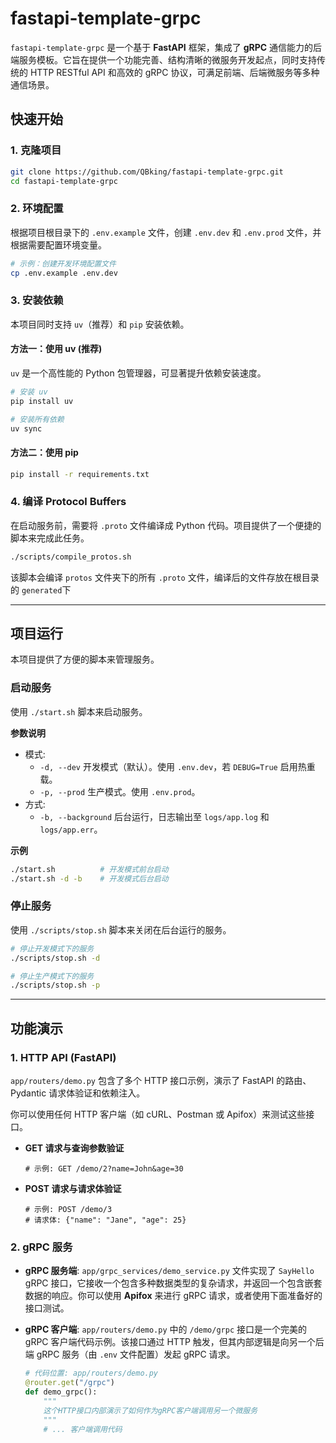 # fastapi-template-grpc

`fastapi-template-grpc` 是一个基于 **FastAPI** 框架，集成了 **gRPC** 通信能力的后端服务模板。它旨在提供一个功能完善、结构清晰的微服务开发起点，同时支持传统的 HTTP RESTful API 和高效的 gRPC 协议，可满足前端、后端微服务等多种通信场景。

## 快速开始

### 1\. 克隆项目

```bash
git clone https://github.com/QBking/fastapi-template-grpc.git
cd fastapi-template-grpc
```

### 2\. 环境配置

根据项目根目录下的 `.env.example` 文件，创建 `.env.dev` 和 `.env.prod` 文件，并根据需要配置环境变量。

```bash
# 示例：创建开发环境配置文件
cp .env.example .env.dev
```

### 3\. 安装依赖

本项目同时支持 `uv`（推荐）和 `pip` 安装依赖。

#### 方法一：使用 uv (推荐)

`uv` 是一个高性能的 Python 包管理器，可显著提升依赖安装速度。

```bash
# 安装 uv
pip install uv

# 安装所有依赖
uv sync
```

#### 方法二：使用 pip

```bash
pip install -r requirements.txt
```

### 4\. 编译 Protocol Buffers

在启动服务前，需要将 `.proto` 文件编译成 Python 代码。项目提供了一个便捷的脚本来完成此任务。

```bash
./scripts/compile_protos.sh
```

该脚本会编译 `protos` 文件夹下的所有 `.proto` 文件，编译后的文件存放在根目录的 `generated`下

-----

## 项目运行

本项目提供了方便的脚本来管理服务。

### 启动服务

使用 `./start.sh` 脚本来启动服务。

**参数说明**  
- 模式:  
  - `-d, --dev`   开发模式（默认）。使用 `.env.dev`，若 `DEBUG=True` 启用热重载。  
  - `-p, --prod`  生产模式。使用 `.env.prod`。  
- 方式:  
  - `-b, --background`  后台运行，日志输出至 `logs/app.log` 和 `logs/app.err`。  

**示例**  
```bash
./start.sh          # 开发模式前台启动
./start.sh -d -b    # 开发模式后台启动
```

### 停止服务

使用 `./scripts/stop.sh` 脚本来关闭在后台运行的服务。

```bash
# 停止开发模式下的服务
./scripts/stop.sh -d

# 停止生产模式下的服务
./scripts/stop.sh -p
```

-----

## 功能演示

### 1\. HTTP API (FastAPI)

`app/routers/demo.py` 包含了多个 HTTP 接口示例，演示了 FastAPI 的路由、Pydantic 请求体验证和依赖注入。

你可以使用任何 HTTP 客户端（如 cURL、Postman 或 Apifox）来测试这些接口。

  * **GET 请求与查询参数验证**
    ```
    # 示例: GET /demo/2?name=John&age=30
    ```
  * **POST 请求与请求体验证**
    ```
    # 示例: POST /demo/3
    # 请求体: {"name": "Jane", "age": 25}
    ```

### 2\. gRPC 服务

  * **gRPC 服务端**:
    `app/grpc_services/demo_service.py` 文件实现了 `SayHello` gRPC 接口，它接收一个包含多种数据类型的复杂请求，并返回一个包含嵌套数据的响应。你可以使用 **Apifox** 来进行 gRPC 请求，或者使用下面准备好的接口测试。

  * **gRPC 客户端**:
    `app/routers/demo.py` 中的 `/demo/grpc` 接口是一个完美的 gRPC 客户端代码示例。该接口通过 HTTP 触发，但其内部逻辑是向另一个后端 gRPC 服务（由 `.env` 文件配置）发起 gRPC 请求。

    ```python
    # 代码位置: app/routers/demo.py
    @router.get("/grpc")
    def demo_grpc():
        """
        这个HTTP接口内部演示了如何作为gRPC客户端调用另一个微服务
        """
        # ... 客户端调用代码
    ```
